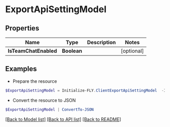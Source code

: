 # ExportApiSettingModel
## Properties

Name | Type | Description | Notes
------------ | ------------- | ------------- | -------------
**IsTeamChatEnabled** | **Boolean** |  | [optional] 

## Examples

- Prepare the resource
```powershell
$ExportApiSettingModel = Initialize-FLY.ClientExportApiSettingModel  -IsTeamChatEnabled null
```

- Convert the resource to JSON
```powershell
$ExportApiSettingModel | ConvertTo-JSON
```

[[Back to Model list]](../README.md#documentation-for-models) [[Back to API list]](../README.md#documentation-for-api-endpoints) [[Back to README]](../README.md)

